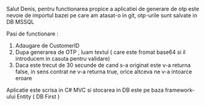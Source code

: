 Salut Denis, pentru functionarea propice a aplicatiei de generare de otp este nevoie de importul bazei pe care am atasat-o in git, otp-urile sunt salvate in DB MSSQL 

Pasi de functionare : 
1. Adaugare de CustomerID
2. Dupa generarea de OTP , luam textul ( care este fromat base64 si il introducem in casuta pentru validare) 
3. Daca este trecut de 30 secunde de cand s-a originat este v-a returna false, in sens contrat ne v-a returna true, orice altceva ne v-a intoarce eroare

Aplicatie este scrisa in C# MVC si stocarea in DB este pe baza framework-ului Entity ( DB First ) 
